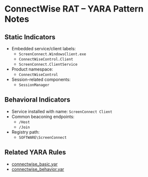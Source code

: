 # ConnectWise RAT – YARA Pattern Notes

## Static Indicators
- Embedded service/client labels:
  - `ScreenConnect.WindowsClient.exe`
  - `ConnectWiseControl.Client`
  - `ScreenConnect.ClientService`
- Product namespace:
  - `ConnectWiseControl`
- Session-related components:
  - `SessionManager`

## Behavioral Indicators
- Service installed with name: `ScreenConnect Client`
- Common beaconing endpoints:
  - `/Host`
  - `/Join`
- Registry path:
  - `SOFTWARE\ScreenConnect`

## Related YARA Rules
- [connectwise_basic.yar](https://github.com/Sab0x1D/ghostyara/blob/main/families/connectwise_basic.yar)  
- [connectwise_behavior.yar](https://github.com/Sab0x1D/ghostyara/blob/main/ttps/connectwise_behavior.yar)
